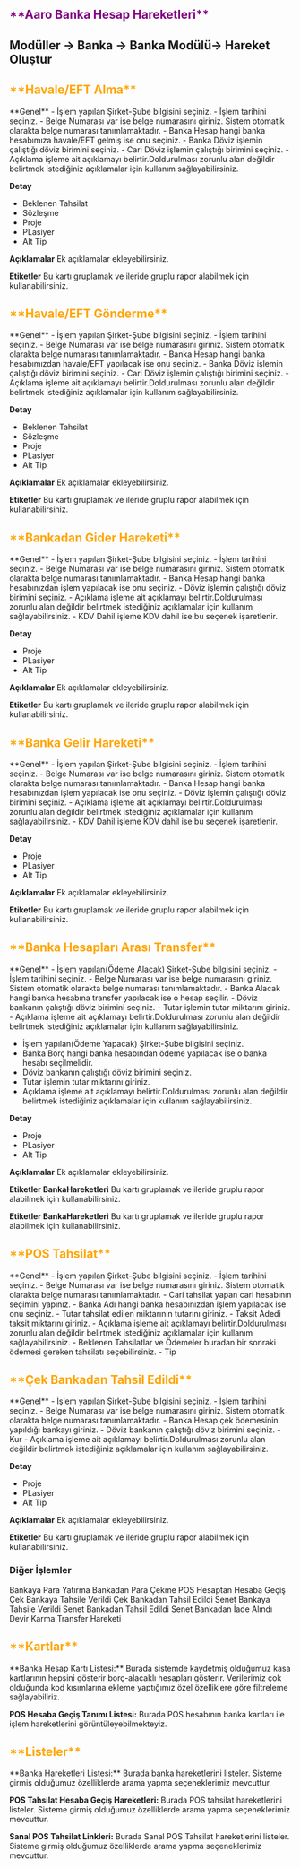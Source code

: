 <h2>
<span style="color: purple;">
 **Aaro Banka Hesap Hareketleri**
</span>
</h2>

## Modüller -> Banka -> Banka Modülü-> Hareket Oluştur
<h2>
<span style="color: orange;">
**Havale/EFT Alma**
</span>
</h2>
**Genel**
- İşlem yapılan Şirket-Şube bilgisini seçiniz.
- İşlem tarihini seçiniz.
- Belge Numarası var ise belge numarasını giriniz. Sistem otomatik olarakta belge numarası tanımlamaktadır.
- Banka Hesap hangi banka hesabımıza havale/EFT gelmiş ise onu seçiniz.
- Banka Döviz işlemin çalıştığı döviz birimini seçiniz.
- Cari Döviz işlemin çalıştığı birimini seçiniz.
- Açıklama işleme ait açıklamayı belirtir.Doldurulması zorunlu alan değildir belirtmek istediğiniz açıklamalar için kullanım sağlayabilirsiniz.

**Detay**
- Beklenen Tahsilat
- Sözleşme
- Proje
- PLasiyer
- Alt Tip

**Açıklamalar**
Ek açıklamalar ekleyebilirsiniz.

**Etiketler**
Bu kartı gruplamak ve ileride gruplu rapor alabilmek için kullanabilirsiniz.
<h2>
<span style="color: orange;">
**Havale/EFT Gönderme**
</span>
</h2>
**Genel**
- İşlem yapılan Şirket-Şube bilgisini seçiniz.
- İşlem tarihini seçiniz.
- Belge Numarası var ise belge numarasını giriniz. Sistem otomatik olarakta belge numarası tanımlamaktadır.
- Banka Hesap hangi banka hesabımızdan havale/EFT yapılacak ise onu seçiniz.
- Banka Döviz işlemin çalıştığı döviz birimini seçiniz.
- Cari Döviz işlemin çalıştığı birimini seçiniz.
- Açıklama işleme ait açıklamayı belirtir.Doldurulması zorunlu alan değildir belirtmek istediğiniz açıklamalar için kullanım sağlayabilirsiniz.

**Detay**
- Beklenen Tahsilat
- Sözleşme
- Proje
- PLasiyer
- Alt Tip

**Açıklamalar**
Ek açıklamalar ekleyebilirsiniz.

**Etiketler**
Bu kartı gruplamak ve ileride gruplu rapor alabilmek için kullanabilirsiniz.

<h2>
<span style="color: orange;">
**Bankadan Gider Hareketi**
</span>
</h2>
**Genel**
- İşlem yapılan Şirket-Şube bilgisini seçiniz.
- İşlem tarihini seçiniz.
- Belge Numarası var ise belge numarasını giriniz. Sistem otomatik olarakta belge numarası tanımlamaktadır.
- Banka Hesap hangi banka hesabınızdan işlem yapılacak ise onu seçiniz.
- Döviz işlemin çalıştığı döviz birimini seçiniz.
- Açıklama işleme ait açıklamayı belirtir.Doldurulması zorunlu alan değildir belirtmek istediğiniz açıklamalar için kullanım sağlayabilirsiniz.
- KDV Dahil işleme KDV dahil ise bu seçenek işaretlenir.

**Detay**
- Proje
- PLasiyer
- Alt Tip

**Açıklamalar**
Ek açıklamalar ekleyebilirsiniz.

**Etiketler**
Bu kartı gruplamak ve ileride gruplu rapor alabilmek için kullanabilirsiniz.

<h2>
<span style="color: orange;">
**Banka Gelir Hareketi**
</span>
</h2>
**Genel**
- İşlem yapılan Şirket-Şube bilgisini seçiniz.
- İşlem tarihini seçiniz.
- Belge Numarası var ise belge numarasını giriniz. Sistem otomatik olarakta belge numarası tanımlamaktadır.
- Banka Hesap hangi banka hesabınızdan işlem yapılacak ise onu seçiniz.
- Döviz işlemin çalıştığı döviz birimini seçiniz.
- Açıklama işleme ait açıklamayı belirtir.Doldurulması zorunlu alan değildir belirtmek istediğiniz açıklamalar için kullanım sağlayabilirsiniz.
- KDV Dahil işleme KDV dahil ise bu seçenek işaretlenir.

**Detay**
- Proje
- PLasiyer
- Alt Tip

**Açıklamalar**
Ek açıklamalar ekleyebilirsiniz.

**Etiketler**
Bu kartı gruplamak ve ileride gruplu rapor alabilmek için kullanabilirsiniz.

<h2>
<span style="color: orange;">
**Banka Hesapları Arası Transfer**
</span>
</h2>
**Genel**
- İşlem yapılan(Ödeme Alacak) Şirket-Şube bilgisini seçiniz.
- İşlem tarihini seçiniz.
- Belge Numarası var ise belge numarasını giriniz. Sistem otomatik olarakta belge numarası tanımlamaktadır.
- Banka Alacak hangi banka hesabına transfer yapılacak ise o hesap seçilir.
- Döviz bankanın çalıştığı döviz birimini seçiniz.
- Tutar işlemin tutar miktarını giriniz.
- Açıklama işleme ait açıklamayı belirtir.Doldurulması zorunlu alan değildir belirtmek istediğiniz açıklamalar için kullanım sağlayabilirsiniz.

- İşlem yapılan(Ödeme Yapacak) Şirket-Şube bilgisini seçiniz.
- Banka Borç hangi banka hesabından ödeme yapılacak ise o banka hesabı seçilmelidir.
- Döviz bankanın çalıştığı döviz birimini seçiniz.
- Tutar işlemin tutar miktarını giriniz.
- Açıklama işleme ait açıklamayı belirtir.Doldurulması zorunlu alan değildir belirtmek istediğiniz açıklamalar için kullanım sağlayabilirsiniz.

**Detay**
- Proje
- PLasiyer
- Alt Tip

**Açıklamalar**
Ek açıklamalar ekleyebilirsiniz.

**Etiketler BankaHareketleri**
Bu kartı gruplamak ve ileride gruplu rapor alabilmek için kullanabilirsiniz.

**Etiketler BankaHareketleri**
Bu kartı gruplamak ve ileride gruplu rapor alabilmek için kullanabilirsiniz.

<h2>
<span style="color: orange;">
**POS Tahsilat**
</span>
</h2>
**Genel**
- İşlem yapılan Şirket-Şube bilgisini seçiniz.
- İşlem tarihini seçiniz.
- Belge Numarası var ise belge numarasını giriniz. Sistem otomatik olarakta belge numarası tanımlamaktadır.
- Cari tahsilat yapan cari hesabının seçimini yapınız.
- Banka Adı hangi banka hesabınızdan işlem yapılacak ise onu seçiniz.
- Tutar tahsilat edilen miktarının tutarını giriniz.
- Taksit Adedi taksit miktarını giriniz.
- Açıklama işleme ait açıklamayı belirtir.Doldurulması zorunlu alan değildir belirtmek istediğiniz açıklamalar için kullanım sağlayabilirsiniz.
- Beklenen Tahsilatlar ve Ödemeler buradan bir sonraki ödemesi gereken tahsilatı seçebilirsiniz.
- Tip

<h2>
<span style="color: orange;">
**Çek Bankadan Tahsil Edildi**
</span>
</h2>
**Genel**
- İşlem yapılan Şirket-Şube bilgisini seçiniz.
- İşlem tarihini seçiniz.
- Belge Numarası var ise belge numarasını giriniz. Sistem otomatik olarakta belge numarası tanımlamaktadır.
- Banka Hesap çek ödemesinin yapıldığı bankayı giriniz.
- Döviz bankanın çalıştığı döviz birimini seçiniz.
- Kur
- Açıklama işleme ait açıklamayı belirtir.Doldurulması zorunlu alan değildir belirtmek istediğiniz açıklamalar için kullanım sağlayabilirsiniz.

**Detay**
- Proje
- PLasiyer
- Alt Tip

**Açıklamalar**
Ek açıklamalar ekleyebilirsiniz.

**Etiketler**
Bu kartı gruplamak ve ileride gruplu rapor alabilmek için kullanabilirsiniz.

### **Diğer İşlemler**

Bankaya Para Yatırma
Bankadan Para Çekme
POS Hesaptan Hesaba Geçiş
Çek Bankaya Tahsile Verildi
Çek Bankadan Tahsil Edildi
Senet Bankaya Tahsile Verildi
Senet Bankadan Tahsil Edildi
Senet Bankadan İade Alındı
Devir
Karma Transfer Hareketi

<h2>
<span style="color: orange;">
**Kartlar**
</span>
</h2>
**Banka Hesap Kartı Listesi:** Burada sistemde kaydetmiş olduğumuz kasa kartlarının hepsini gösterir borç-alacaklı hesapları gösterir. 
Verilerimiz çok olduğunda kod kısımlarına ekleme yaptığımız özel özelliklere göre filtreleme sağlayabiliriz.

**POS Hesaba Geçiş Tanımı Listesi:** Burada POS hesabının banka kartları ile işlem hareketlerini görüntüleyebilmekteyiz.

<h2>
<span style="color: orange;">
**Listeler**
</span>
</h2>
**Banka Hareketleri Listesi:** Burada banka hareketlerini listeler. Sisteme girmiş olduğumuz özelliklerde arama yapma seçeneklerimiz mevcuttur.

**POS Tahsilat Hesaba Geçiş Hareketleri:** Burada POS tahsilat hareketlerini listeler. Sisteme girmiş olduğumuz özelliklerde arama yapma seçeneklerimiz mevcuttur.

**Sanal POS Tahsilat Linkleri:** Burada Sanal POS Tahsilat hareketlerini listeler. Sisteme girmiş olduğumuz özelliklerde arama yapma seçeneklerimiz mevcuttur.